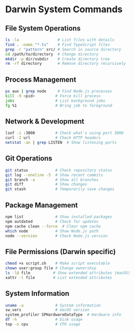 # Darwin System Commands

## File System Operations
```bash
ls -la                 # List files with details
find . -name "*.ts"    # Find TypeScript files
grep -r "pattern" src/ # Search in source directory
cd /path/to/directory  # Change directory
mkdir -p dir/subdir    # Create directory tree
rm -rf directory       # Remove directory recursively
```

## Process Management
```bash
ps aux | grep node     # Find Node.js processes
kill -9 <pid>         # Force kill process
jobs                  # List background jobs
fg %1                 # Bring job to foreground
```

## Network & Development
```bash
lsof -i :3000         # Check what's using port 3000
curl -I url           # Check HTTP headers
netstat -an | grep LISTEN  # Show listening ports
```

## Git Operations
```bash
git status            # Check repository status
git log --oneline -5  # Show recent commits
git branch -a         # Show all branches
git diff              # Show changes
git stash             # Temporarily save changes
```

## Package Management
```bash
npm list              # Show installed packages
npm outdated          # Check for updates
npm cache clean --force  # Clear npm cache
which node            # Show Node.js path
node --version        # Check Node.js version
```

## File Permissions (Darwin specific)
```bash
chmod +x script.sh    # Make script executable
chown user:group file # Change ownership
ls -l@ file          # Show extended attributes (macOS)
xattr -l file        # List extended attributes
```

## System Information
```bash
uname -a              # System information
sw_vers               # macOS version
system_profiler SPHardwareDataType  # Hardware info
df -h                 # Disk usage
top -o cpu            # CPU usage
```